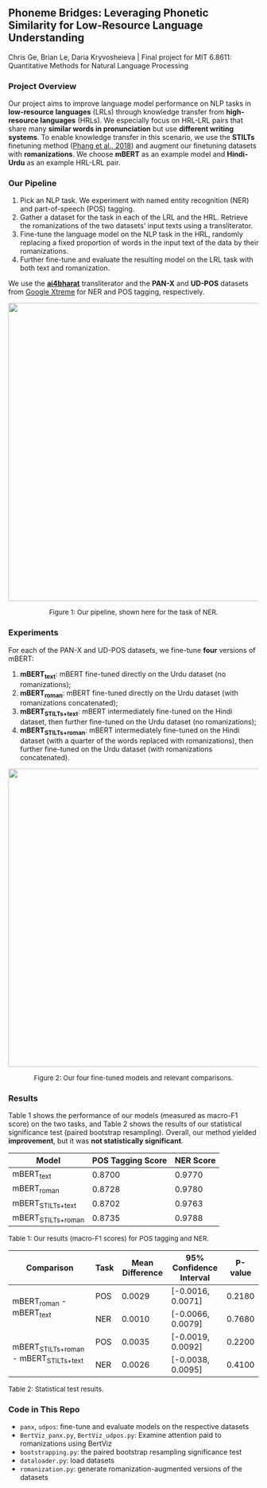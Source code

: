 ## Phoneme Bridges: Leveraging Phonetic Similarity for Low-Resource Language Understanding
Chris Ge, Brian Le, Daria Kryvosheieva | Final project for MIT 6.8611: Quantitative Methods for Natural Language Processing

### Project Overview
Our project aims to improve language model performance on NLP tasks in **low-resource languages** (LRLs) through knowledge transfer from **high-resource languages** (HRLs). We especially focus on HRL-LRL pairs that share many **similar words in pronunciation** but use **different writing systems**. To enable knowledge transfer in this scenario, we use the **STILTs** finetuning method ([Phang et al., 2018](https://arxiv.org/pdf/1811.01088)) and augment our finetuning datasets with **romanizations**. We choose **mBERT** as an example model and **Hindi-Urdu** as an example HRL-LRL pair.

### Our Pipeline
1. Pick an NLP task. We experiment with named entity recognition (NER) and part-of-speech (POS) tagging.
2. Gather a dataset for the task in each of the LRL and the HRL. Retrieve the romanizations of the two datasets’ input texts using a transliterator.
3. Fine-tune the language model on the NLP task in the HRL, randomly replacing a fixed proportion of words in the input text of the data by their romanizations.
4. Further fine-tune and evaluate the resulting model on the LRL task with both text and romanization.

We use the [**ai4bharat**](https://github.com/AI4Bharat/IndicXlit) transliterator and the **PAN-X** and **UD-POS** datasets from [Google Xtreme](https://github.com/google-research/xtreme) for NER and POS tagging, respectively.

<p align="center">
  <kbd><img src="../assets/Pipeline.png" width="600px"></kbd>
  <p align="center" style="font-size: 10pt;">Figure 1: Our pipeline, shown here for the task of NER.</p>
</p>

### Experiments

For each of the PAN-X and UD-POS datasets, we fine-tune **four** versions of mBERT:
1. **mBERT<sub>text</sub>**: mBERT fine-tuned directly on the Urdu dataset (no romanizations);
2. **mBERT<sub>roman</sub>**: mBERT fine-tuned directly on the Urdu dataset (with romanizations concatenated);
3. **mBERT<sub>STILTs+text</sub>**: mBERT intermediately fine-tuned on the Hindi dataset, then further fine-tuned on the Urdu dataset (no romanizations);
4. **mBERT<sub>STILTs+roman</sub>**: mBERT intermediately fine-tuned on the Hindi dataset (with a quarter of the words replaced with romanizations), then further fine-tuned on the Urdu dataset (with romanizations concatenated).

<p align="center">
  <kbd><img src="../assets/Models.JPG" width="600px"></kbd>
  <p align="center" style="font-size: 10pt;">Figure 2: Our four fine-tuned models and relevant comparisons.</p>
</p>

### Results

Table 1 shows the performance of our models (measured as macro-F1 score) on the two tasks, and Table 2 shows the results of our statistical significance test (paired bootstrap resampling). Overall, our method yielded **improvement**, but it was **not statistically significant**.
    
| Model | POS Tagging Score | NER Score |
|-------|-------------------|-----------|
| mBERT<sub>text</sub> | 0.8700 | 0.9770 |
| mBERT<sub>roman</sub> | 0.8728 | 0.9780 |
| mBERT<sub>STILTs+text</sub> | 0.8702 | 0.9763 |
| mBERT<sub>STILTs+roman</sub> | 0.8735 | 0.9788 |

<p style="font-size: 10pt;"> Table 1: Our results (macro-F1 scores) for POS tagging and NER. </p>
    
<table>
    <thead>
        <tr>
            <th>Comparison</th>
            <th>Task</th>
            <th>Mean Difference</th>
            <th>95% Confidence Interval</th>
            <th>P-value</th>
        </tr>
    </thead>
    <tbody>
        <tr>
            <td rowspan=2>mBERT<sub>roman</sub> - mBERT<sub>text</sub></td>
            <td>POS</td>
            <td>0.0029</td>
            <td>[-0.0016, 0.0071]</td>
            <td>0.2180</td>
        </tr>
        <tr>
            <td>NER</td>
            <td>0.0010</td>
            <td>[-0.0066, 0.0079]</td>
            <td>0.7680</td>
        </tr>
        <tr>
            <td rowspan=2>mBERT<sub>STILTs+roman</sub> - mBERT<sub>STILTs+text</sub></td>
            <td>POS</td>
            <td>0.0035</td>
            <td>[-0.0019, 0.0092]</td>
            <td>0.2200</td>
        </tr>
        <tr>
            <td>NER</td>
            <td>0.0026</td>
            <td>[-0.0038, 0.0095]</td>
            <td>0.4100</td>
        </tr>
    </tbody>
</table>

<p style="font-size: 10pt;">Table 2: Statistical test results.</p>

### Code in This Repo

* `panx`, `udpos`: fine-tune and evaluate models on the respective datasets
* `BertViz_panx.py`, `BertViz_udpos.py`: Examine attention paid to romanizations using BertViz
* `bootstrapping.py`: the paired bootstrap resampling significance test
* `dataloader.py`: load datasets
* `romanization.py`: generate romanization-augmented versions of the datasets

